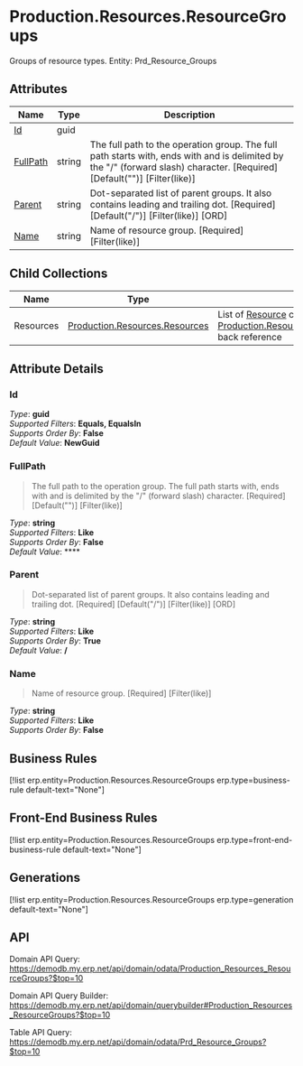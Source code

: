 # Production.Resources.ResourceGroups

Groups of resource types. Entity: Prd_Resource_Groups

## Attributes

| Name | Type | Description |
| ---- | ---- | --- |
| [Id](Production.Resources.ResourceGroups.md#Id) | guid |  
| [FullPath](Production.Resources.ResourceGroups.md#FullPath) | string | The full path to the operation group. The full path starts with, ends with and is delimited by the "/" (forward slash) character. [Required] [Default("")] [Filter(like)] 
| [Parent](Production.Resources.ResourceGroups.md#Parent) | string | Dot-separated list of parent groups. It also contains leading and trailing dot. [Required] [Default("/")] [Filter(like)] [ORD] 
| [Name](Production.Resources.ResourceGroups.md#Name) | string | Name of resource group. [Required] [Filter(like)] 

## Child Collections

| Name | Type | Description |
| ---- | ---- | --- |
| Resources | [Production.Resources.Resources](Production.Resources.Resources.md) | List of [Resource](Production.Resources.Resources.md) child objects, based on the [Production.Resources.Resource.ResourceGroup](Production.Resources.Resources.md#ResourceGroup) back reference 


## Attribute Details

### Id

_Type_: **guid**  
_Supported Filters_: **Equals, EqualsIn**  
_Supports Order By_: **False**  
_Default Value_: **NewGuid**  

### FullPath

> The full path to the operation group. The full path starts with, ends with and is delimited by the "/" (forward slash) character. [Required] [Default("")] [Filter(like)]

_Type_: **string**  
_Supported Filters_: **Like**  
_Supports Order By_: **False**  
_Default Value_: ****  

### Parent

> Dot-separated list of parent groups. It also contains leading and trailing dot. [Required] [Default("/")] [Filter(like)] [ORD]

_Type_: **string**  
_Supported Filters_: **Like**  
_Supports Order By_: **True**  
_Default Value_: **/**  

### Name

> Name of resource group. [Required] [Filter(like)]

_Type_: **string**  
_Supported Filters_: **Like**  
_Supports Order By_: **False**  



## Business Rules

[!list erp.entity=Production.Resources.ResourceGroups erp.type=business-rule default-text="None"]

## Front-End Business Rules

[!list erp.entity=Production.Resources.ResourceGroups erp.type=front-end-business-rule default-text="None"]

## Generations

[!list erp.entity=Production.Resources.ResourceGroups erp.type=generation default-text="None"]

## API

Domain API Query:
<https://demodb.my.erp.net/api/domain/odata/Production_Resources_ResourceGroups?$top=10>

Domain API Query Builder:
<https://demodb.my.erp.net/api/domain/querybuilder#Production_Resources_ResourceGroups?$top=10>

Table API Query:
<https://demodb.my.erp.net/api/domain/odata/Prd_Resource_Groups?$top=10>

